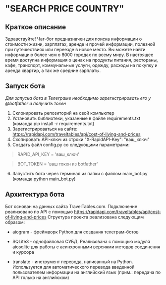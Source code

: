 # "SEARCH PRICE COUNTRY"
## Краткое описание
Здравствуйте! Чат-бот предназначен для поиска информации о стоимости жизни, зарплатах, аренде и прочей информации, 
полезной при путешествиях или переезде в новое место. Вы можете найти информацию более чем о 8000 городах по всему
миру. В настоящее время доступна информация о ценах на продукты питания, рестораны, кафе, транспорт, коммунальные 
услуги, одежду, расходы на покупку и аренда квартир, а так же средние зарплаты.

## Запуск бота
_Для запуска бота в Телеграме необходимо зарегистрировать его у @botfather и получить токен_
1. Склонировать репозиторий на свой компьютер
2. Установить библиотеки, указанные в файле requirements.txt (команда pip install -r requirements.txt)
3. Зарегистрироваться на сайте: https://rapidapi.com/traveltables/api/cost-of-living-and-prices
4. Скопировать API-ключ из строки "X-RapidAPI-Key": "ваш_ключ"
5. Создать файл config.py со следующими параметрами: 
> RAPID_API_KEY = 'ваш_ключ'

> BOT_TOKEN = 'ваш токен из botfather'
6. Запустить бота через терминал из папки с файлом main_bot.py (команда python main_bot.py)

## Архитектура бота 
Бот основан на данных сайта TravelTables.com. Подключение реализовано по API с помощью https://rapidapi.com/traveltables/api/cost-of-living-and-prices
Структура проекта реализована следующим образом:

- aiogram - фреймворк Python для создания телеграм-ботов 

- SQLite3 - однофайловая СУБД. Реализована с помощью модуля aiosqlite для работы с асинхронными версиями методов соединения и курсора


- translate - инструмент перевода, написанный на Python. Используется для автоматического перевода введенной пользователем
информации на английский язык (прим.: передача по API только на английском)
